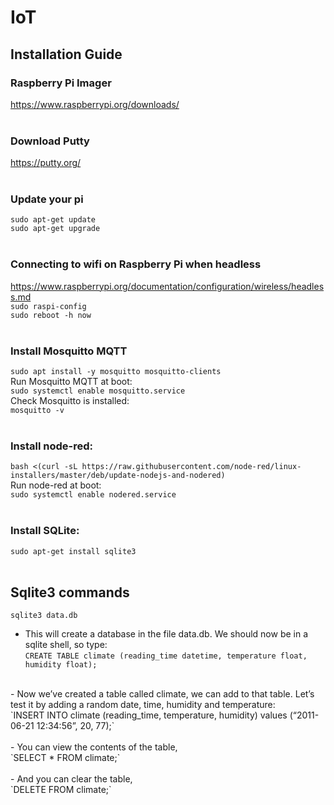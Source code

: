 # IoT

## Installation Guide
### Raspberry Pi Imager</br>
https://www.raspberrypi.org/downloads/</br>
</br>
### Download Putty</br>
https://putty.org/</br>
</br>
### Update your pi</br>
`sudo apt-get update`</br>
`sudo apt-get upgrade`</br>
</br>
### Connecting to wifi on Raspberry Pi when headless</br>
https://www.raspberrypi.org/documentation/configuration/wireless/headless.md</br>
`sudo raspi-config`</br>
`sudo reboot -h now`</br>
</br>
### Install Mosquitto MQTT </br>
`sudo apt install -y mosquitto mosquitto-clients`</br>
Run Mosquitto MQTT at boot:</br>
`sudo systemctl enable mosquitto.service`</br>
Check Mosquitto is installed:</br>
`mosquitto -v`</br>
</br>
### Install node-red: </br>
`bash <(curl -sL https://raw.githubusercontent.com/node-red/linux-installers/master/deb/update-nodejs-and-nodered)`</br>
Run node-red at boot:</br>
`sudo systemctl enable nodered.service`</br>
</br>
### Install SQLite:</br>
`sudo apt-get install sqlite3`</br>
</br>
## Sqlite3 commands
`sqlite3 data.db`</br>
- This will create a database in the file data.db. We should now be in a sqlite shell, so type:</br>
`CREATE TABLE climate (reading_time datetime, temperature float, humidity float);`</br>
</br>
- Now we’ve created a table called climate, we can add to that table. Let’s test it by adding a random date, time, humidity and temperature:</br>
`INSERT INTO climate (reading_time, temperature, humidity) values (“2011-06-21 12:34:56”, 20, 77);`</br>
</br>
- You can view the contents of the table,</br>
`SELECT * FROM climate;`</br>
</br>
- And you can clear the table,</br>
`DELETE FROM climate;`</br>
